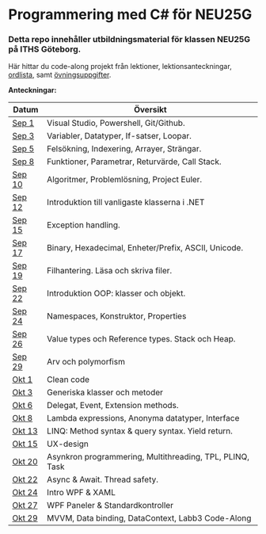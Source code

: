 # Programmering med C# för NEU25G

### Detta repo innehåller utbildningsmaterial för klassen NEU25G på ITHS Göteborg.

Här hittar du code-along projekt från lektioner, lektionsanteckningar, [ordlista](https://github.com/everyloop/NEU25G-Csharp/blob/master/Lecture-notes/Glossary.md), samt [övningsuppgifter](https://github.com/everyloop/NEU25G-Csharp/blob/master/Exercises/Exercises.md).


**Anteckningar:**

| Datum  | Översikt                                                       |
|--------|----------------------------------------------------------------|
| [Sep 1][Sep1] | Visual Studio, Powershell, Git/Github.                |
| [Sep 3][Sep3] | Variabler, Datatyper, If-satser, Loopar.                |
| [Sep 5][Sep5] | Felsökning, Indexering, Arrayer, Strängar.                |
| [Sep 8][Sep8] | Funktioner, Parametrar, Returvärde, Call Stack.               |
| [Sep 10][Sep10] | Algoritmer, Problemlösning, Project Euler.               |
| [Sep 12][Sep12] | Introduktion till vanligaste klasserna i .NET               |
| [Sep 15][Sep15] | Exception handling.               |
| [Sep 17][Sep17] | Binary, Hexadecimal, Enheter/Prefix, ASCII, Unicode.      |
| [Sep 19][Sep19] | Filhantering. Läsa och skriva filer.      |
| [Sep 22][Sep22] | Introduktion OOP: klasser och objekt.     |
| [Sep 24][Sep24] | Namespaces, Konstruktor, Properties     |
| [Sep 26][Sep26] | Value types och Reference types. Stack och Heap.    |
| [Sep 29][Sep29] | Arv och polymorfism    |
| [Okt 1][Okt1] | Clean code    |
| [Okt 3][Okt3] | Generiska klasser och metoder    |
| [Okt 6][Okt6] | Delegat, Event, Extension methods.    |
| [Okt 8][Okt8] | Lambda expressions, Anonyma datatyper, Interface    |
| [Okt 13][Okt13] | LINQ: Method syntax & query syntax. Yield return.    |
| [Okt 15][Okt15] | UX-design    |
| [Okt 20][Okt20] | Asynkron programmering, Multithreading, TPL, PLINQ, Task    |
| [Okt 22][Okt22] | Async & Await. Thread safety.    |
| [Okt 24][Okt24] | Intro WPF & XAML                                      |
| [Okt 27][Okt27] | WPF Paneler & Standardkontroller                  |
| [Okt 29][Okt29] | MVVM, Data binding, DataContext, Labb3 Code-Along           |


[Sep1]: https://github.com/everyloop/NEU25G-Csharp/blob/master/Lecture-notes/Sep1.md
[Sep3]: https://github.com/everyloop/NEU25G-Csharp/blob/master/Lecture-notes/Sep3.md
[Sep5]: https://github.com/everyloop/NEU25G-Csharp/blob/master/Lecture-notes/Sep5.md
[Sep8]: https://github.com/everyloop/NEU25G-Csharp/blob/master/Lecture-notes/Sep8.md
[Sep10]: https://github.com/everyloop/NEU25G-Csharp/blob/master/Lecture-notes/Sep10.md
[Sep12]: https://github.com/everyloop/NEU25G-Csharp/blob/master/Lecture-notes/Sep12.md
[Sep15]: https://github.com/everyloop/NEU25G-Csharp/blob/master/Lecture-notes/Sep15.md
[Sep17]: https://github.com/everyloop/NEU25G-Csharp/blob/master/Lecture-notes/Sep17.md
[Sep19]: https://github.com/everyloop/NEU25G-Csharp/blob/master/Lecture-notes/Sep19.md
[Sep22]: https://github.com/everyloop/NEU25G-Csharp/blob/master/Lecture-notes/Sep22.md
[Sep24]: https://github.com/everyloop/NEU25G-Csharp/blob/master/Lecture-notes/Sep24.md
[Sep26]: https://github.com/everyloop/NEU25G-Csharp/blob/master/Lecture-notes/Sep26.md
[Sep29]: https://github.com/everyloop/NEU25G-Csharp/blob/master/Lecture-notes/Sep29.md
[Okt1]: https://github.com/everyloop/NEU25G-Csharp/blob/master/Lecture-notes/Okt1.md
[Okt3]: https://github.com/everyloop/NEU25G-Csharp/blob/master/Lecture-notes/Okt3.md
[Okt6]: https://github.com/everyloop/NEU25G-Csharp/blob/master/Lecture-notes/Okt6.md
[Okt8]: https://github.com/everyloop/NEU25G-Csharp/blob/master/Lecture-notes/Okt8.md
[Okt13]: https://github.com/everyloop/NEU25G-Csharp/blob/master/Lecture-notes/Okt13.md
[Okt15]: https://github.com/everyloop/NEU25G-Csharp/blob/master/Lecture-notes/Okt15.md
[Okt20]: https://github.com/everyloop/NEU25G-Csharp/blob/master/Lecture-notes/Okt20.md
[Okt22]: https://github.com/everyloop/NEU25G-Csharp/blob/master/Lecture-notes/Okt22.md
[Okt24]: https://github.com/everyloop/NEU25G-Csharp/blob/master/Lecture-notes/Okt24.md
[Okt27]: https://github.com/everyloop/NEU25G-Csharp/blob/master/Lecture-notes/Okt27.md
[Okt29]: https://github.com/everyloop/NEU25G-Csharp/blob/master/Lecture-notes/Okt29.md
